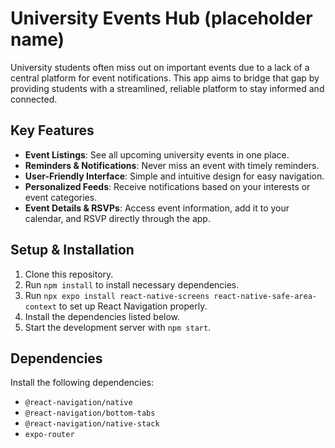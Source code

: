 # University Events Hub (placeholder name)

University students often miss out on important events due to a lack of a central platform for event notifications. This app aims to bridge that gap by providing students with a streamlined, reliable platform to stay informed and connected.

## Key Features

- **Event Listings**: See all upcoming university events in one place.
- **Reminders & Notifications**: Never miss an event with timely reminders.
- **User-Friendly Interface**: Simple and intuitive design for easy navigation.
- **Personalized Feeds**: Receive notifications based on your interests or event categories.
- **Event Details & RSVPs**: Access event information, add it to your calendar, and RSVP directly through the app.

## Setup & Installation

1. Clone this repository.
2. Run `npm install` to install necessary dependencies.
3. Run `npx expo install react-native-screens react-native-safe-area-context` to set up React Navigation properly.
4. Install the dependencies listed below.
5. Start the development server with `npm start`.

## Dependencies

Install the following dependencies:

- `@react-navigation/native`
- `@react-navigation/bottom-tabs`
- `@react-navigation/native-stack`
- `expo-router`
